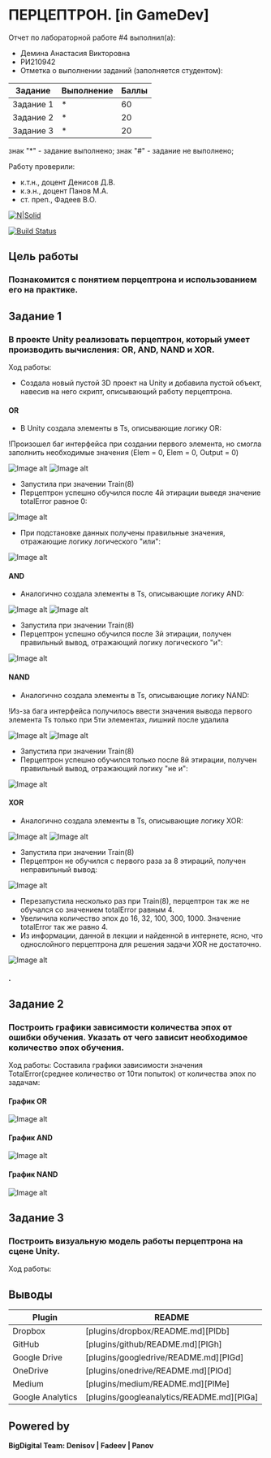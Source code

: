 # ПЕРЦЕПТРОН. [in GameDev]
Отчет по лабораторной работе #4 выполнил(а):
- Демина Анастасия Викторовна
- РИ210942
- Отметка о выполнении заданий (заполняется студентом):

| Задание | Выполнение | Баллы |
| ------ | ------ | ------ |
| Задание 1 | * | 60 |
| Задание 2 | * | 20 |
| Задание 3 | * | 20 |

знак "*" - задание выполнено; знак "#" - задание не выполнено;

Работу проверили:
- к.т.н., доцент Денисов Д.В.
- к.э.н., доцент Панов М.А.
- ст. преп., Фадеев В.О.

[![N|Solid](https://cldup.com/dTxpPi9lDf.thumb.png)](https://nodesource.com/products/nsolid)

[![Build Status](https://travis-ci.org/joemccann/dillinger.svg?branch=master)](https://travis-ci.org/joemccann/dillinger)

## Цель работы
### Познакомится с понятием перцептрона и использованием его на практике.

## Задание 1
### В проекте Unity реализовать перцептрон, который умеет производить вычисления: OR, AND, NAND и XOR.
Ход работы:
- Cоздала новый пустой 3D проект на Unity и добавила пустой объект, навесив на него скрипт, описывающий работу перцептрона.
#### OR
- В Unity создала элементы в Ts, описывающие логику OR:

!Произошел баг интерфейса при создании первого элемента, но смогла заполнить необходимые значения (Elem = 0, Elem = 0, Output = 0)

![Image alt](https://github.com/cutterror/DA-in_gameDev-lab4/blob/main/images/num1/OR/1.png)
![Image alt](https://github.com/cutterror/DA-in_gameDev-lab4/blob/main/images/num1/OR/2.png)
- Запустила при значении Train(8)
- Перцептрон успешно обучился после 4й этирации выведя значение totalError равное 0:

![Image alt](https://github.com/cutterror/DA-in_gameDev-lab4/blob/main/images/num1/OR/3.png)
- При подстановке данных получены правильные значения, отражающие логику логического "или":

![Image alt](https://github.com/cutterror/DA-in_gameDev-lab4/blob/main/images/num1/OR/4.png)

#### AND
- Аналогично создала элементы в Ts, описывающие логику AND:

![Image alt](https://github.com/cutterror/DA-in_gameDev-lab4/blob/main/images/num1/AND/1.png)
![Image alt](https://github.com/cutterror/DA-in_gameDev-lab4/blob/main/images/num1/AND/2.png)

- Запустила при значении Train(8)
- Перцептрон успешно обучился после 3й этирации, получен правильный вывод, отражающий логику логического "и":

![Image alt](https://github.com/cutterror/DA-in_gameDev-lab4/blob/main/images/num1/AND/3.png)

#### NAND
- Аналогично создала элементы в Ts, описывающие логику NAND:

!Из-за бага интерфейса получилось ввести значения вывода первого элемента Ts только при 5ти элементах, лишний после удалила

![Image alt](https://github.com/cutterror/DA-in_gameDev-lab4/blob/main/images/num1/NAND/1.png)
![Image alt](https://github.com/cutterror/DA-in_gameDev-lab4/blob/main/images/num1/NAND/2.png)

- Запустила при значении Train(8)
- Перцептрон успешно обучился только после 8й этирации, получен правильный вывод, отражающий логику "не и":

![Image alt](https://github.com/cutterror/DA-in_gameDev-lab4/blob/main/images/num1/NAND/3.png)

#### XOR

- Аналогично создала элементы в Ts, описывающие логику XOR:

![Image alt](https://github.com/cutterror/DA-in_gameDev-lab4/blob/main/images/num1/XOR/1.png)
![Image alt](https://github.com/cutterror/DA-in_gameDev-lab4/blob/main/images/num1/XOR/2.png)

- Запустила при значении Train(8)
- Перцептрон не обучился с первого раза за 8 этираций, получен неправильный вывод:

![Image alt](https://github.com/cutterror/DA-in_gameDev-lab4/blob/main/images/num1/XOR/3.png)

- Перезапустила несколько раз при Train(8), перцептрон так же не обучался со значением totalError равным 4.
- Увеличила количество эпох до 16, 32, 100, 300, 1000. Значение totalError так же равно 4.
- Из информации, данной в лекции и найденной в интернете, ясно, что однослойного перцептрона для решения задачи XOR не достаточно.

![Image alt](https://github.com/cutterror/DA-in_gameDev-lab4/blob/main/images/num1/XOR/4.png)

#### .


## Задание 2
### Построить графики зависимости количества эпох от ошибки обучения. Указать от чего зависит необходимое количество эпох обучения.
Ход работы:
Составила графики зависимости значения TotalError(среднее количество от 10ти попыток) от количества эпох по задачам:

#### График OR

![Image alt](https://github.com/cutterror/DA-in_gameDev-lab4/blob/main/images/num2/1.png)

#### График AND

![Image alt](https://github.com/cutterror/DA-in_gameDev-lab4/blob/main/images/num2/2.png)

#### График NAND

![Image alt](https://github.com/cutterror/DA-in_gameDev-lab4/blob/main/images/num2/3.png)

## Задание 3
### Построить визуальную модель работы перцептрона на сцене Unity. 
Ход работы:



## Выводы



| Plugin | README |
| ------ | ------ |
| Dropbox | [plugins/dropbox/README.md][PlDb] |
| GitHub | [plugins/github/README.md][PlGh] |
| Google Drive | [plugins/googledrive/README.md][PlGd] |
| OneDrive | [plugins/onedrive/README.md][PlOd] |
| Medium | [plugins/medium/README.md][PlMe] |
| Google Analytics | [plugins/googleanalytics/README.md][PlGa] |

## Powered by

**BigDigital Team: Denisov | Fadeev | Panov**

